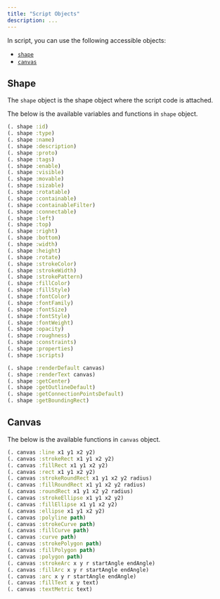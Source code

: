 ```yaml
---
title: "Script Objects"
description: ...
---
```


In script, you can use the following accessible objects:

- [`shape`](#shape)
- [`canvas`](#canvas)

## Shape

The `shape` object is the shape object where the script code is attached.

The below is the available variables and functions in `shape` object.

```clojure
(. shape :id)
(. shape :type)
(. shape :name)
(. shape :description)
(. shape :proto)
(. shape :tags)
(. shape :enable)
(. shape :visible)
(. shape :movable)
(. shape :sizable)
(. shape :rotatable)
(. shape :containable)
(. shape :containableFilter)
(. shape :connectable)
(. shape :left)
(. shape :top)
(. shape :right)
(. shape :bottom)
(. shape :width)
(. shape :height)
(. shape :rotate)
(. shape :strokeColor)
(. shape :strokeWidth)
(. shape :strokePattern)
(. shape :fillColor)
(. shape :fillStyle)
(. shape :fontColor)
(. shape :fontFamily)
(. shape :fontSize)
(. shape :fontStyle)
(. shape :fontWeight)
(. shape :opacity)
(. shape :roughness)
(. shape :constraints)
(. shape :properties)
(. shape :scripts)
```

```clojure
(. shape :renderDefault canvas)
(. shape :renderText canvas)
(. shape :getCenter)
(. shape :getOutlineDefault)
(. shape :getConnectionPointsDefault)
(. shape :getBoundingRect)
```

## Canvas

The below is the available functions in `canvas` object.

```clojure
(. canvas :line x1 y1 x2 y2)
(. canvas :strokeRect x1 y1 x2 y2)
(. canvas :fillRect x1 y1 x2 y2)
(. canvas :rect x1 y1 x2 y2)
(. canvas :strokeRoundRect x1 y1 x2 y2 radius)
(. canvas :fillRoundRect x1 y1 x2 y2 radius)
(. canvas :roundRect x1 y1 x2 y2 radius)
(. canvas :strokeEllipse x1 y1 x2 y2)
(. canvas :fillEllipse x1 y1 x2 y2)
(. canvas :ellipse x1 y1 x2 y2)
(. canvas :polyline path)
(. canvas :strokeCurve path)
(. canvas :fillCurve path)
(. canvas :curve path)
(. canvas :strokePolygon path)
(. canvas :fillPolygon path)
(. canvas :polygon path)
(. canvas :strokeArc x y r startAngle endAngle)
(. canvas :fillArc x y r startAngle endAngle)
(. canvas :arc x y r startAngle endAngle)
(. canvas :fillText x y text)
(. canvas :textMetric text)
```
